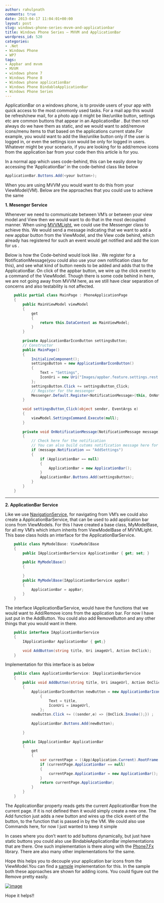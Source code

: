 ```yaml
---
author: rahulpnath
comments: true
date: 2013-04-17 11:04:01+00:00
layout: post
slug: windows-phone-series-mvvm-and-applicationbar
title: Windows Phone Series – MVVM and ApplicationBar
wordpress_id: 520
categories:
- .Net
- Windows Phone
- WP7
tags:
- Appbar and mvvm
- MVVM
- windows phone 7
- Windows Phone 8
- Windows phone applicationBar
- Windows Phone BindableApplicationBar
- Windows Phone Series
---
```


ApplicationBar on a windows phone, is to provide users of your app with quick access to the most commonly used tasks. For a mail app this would be refresh/new mail, for a photo app it might be like/unlike button, settings etc are common buttons that appear in an ApplicationBar . But then not always do we have them as static, and we would want to add/remove icons/menu items to that based on the applications current state.For example, you would want to add the like/unlike button only if the user is logged in, or even the settings icon would be only for logged in users. Whatever might be your scenario, if you are looking for to add/remove icons from the application bar from your code then this article is for you.

 

In a normal app which uses code-behind, this can be easily done by accessing the ‘ApplicationBar’ in the code-behind class like below

``` csharp     
ApplicationBar.Buttons.Add(<your button>);
```


When you are using MVVM you would want to do this from your ViewModel(VM). Below are the approaches that you could use to achieve the same





**1. Mesenger Service**





Whenever we need to communicate between VM’s or between your view model and View then we would want to do that in the most decoupled manner. When using [MVVMLight](http://www.galasoft.ch/mvvm/), we could use the Messenger class to achieve this. We would send a message indicating that we want to add a new appbar button from the ViewModel, and the View code behind, which already has registered for such an event would get notified and add the icon for us .





Below is how the Code-behind would look like . We register for a NotificationMessage(you could also use your own notification class for this), and see what kind of button needs to be added and adds that to the ApplicationBar. On click of the appbar button, we wire up the click event to a command of the ViewModel. Though there is some code behind in here, we are not going away from MVVM here, as we still have clear separation of concerns and also testability is not affected.

``` csharp    
    public partial class MainPage : PhoneApplicationPage
    {
        public MainViewModel viewModel
        {
            get
            {
                return this.DataContext as MainViewModel;
            }
        }
    
        private ApplicationBarIconButton settingsButton;
        // Constructor
        public MainPage()
        {
            InitializeComponent();
            settingsButton = new ApplicationBarIconButton()
            {
                Text = "Settings",
                IconUri = new Uri("Images/appbar.feature.settings.rest.png", UriKind.Relative)
            };
            settingsButton.Click += settingsButton_Click;
            // Register for the messenger 
            Messenger.Default.Register<NotificationMessage>(this, OnNotificationMessage);
        }
    
        void settingsButton_Click(object sender, EventArgs e)
        {
            viewModel.SettingsCommand.Execute(null);
        }
    
        private void OnNotificationMessage(NotificationMessage message)
        {
            // Check here for the notification
            // You can also build cutoms notification message here for this by inheriting from MessageBase
            if (message.Notification == "AddSettings")
            {
                if (ApplicationBar == null)
                {
                    ApplicationBar = new ApplicationBar();
                }
                ApplicationBar.Buttons.Add(settingsButton);
            }
        }
    }

```



****





**2. ApplicationBar Service**





Like we use [NavigationService](http://www.geekchamp.com/articles/mvvm-in-real-life-windows-phone-applications-part2), for navigating from VM’s we could also create a ApplicationBarService, that can be used to add application bar icons from ViewModels. For this I have created a base class, MyModelBase, for all my VM’s which inturn inherits from ViewModelBase of MVVMLight. This base class holds an interface for the ApplicationBarService.

``` csharp    
    public class MyModelBase: ViewModelBase
    {
        public IApplicationBarService ApplicationBar { get; set; }
    
        public MyModelBase()
        {
    
        }
        public MyModelBase(IApplicationBarService appBar)
        {
            ApplicationBar = appBar;
        }
    }

```



The interface IApplicationBarService, would have the functions that we would want to Add/Remove icons from the application bar. For now I have just put in the AddButton. You could also add RemoveButton and any other things that you would want in there.

``` csharp    
    public interface IApplicationBarService
    {
        IApplicationBar ApplicationBar { get;} 
    
        void AddButton(string title, Uri imageUrl, Action OnClick);
    }
```

Implementation for this interface is as below

``` csharp    
    public class ApplicationBarService: IApplicationBarService
    {
        public void AddButton(string title, Uri imageUrl, Action OnClick)
        {
            ApplicationBarIconButton newButton = new ApplicationBarIconButton()
                {
                    Text = title, 
                    IconUri = imageUrl, 
                };
            newButton.Click += ((sender,e) => {OnClick.Invoke();}) ;
    
            ApplicationBar.Buttons.Add(newButton);
           
        }
    
        public IApplicationBar ApplicationBar
        {
            get
            {
                var currentPage = ((App)Application.Current).RootFrame.Content as PhoneApplicationPage;
                if (currentPage.ApplicationBar == null)
                {
                    currentPage.ApplicationBar = new ApplicationBar();
                }
                return currentPage.ApplicationBar;
            }
        }
    }
```

The ApplicationBar property reads gets the current ApplicationBar from the current page. If it is not defined then it would simply create a new one. The Add function just adds a new button and wires up the click event of the button, to the function that is passed in by the VM. We could also use Commands here, for now I just wanted to keep it simple





In cases where you don’t want to add buttons dynamically, but just have static buttons you could also use BindableApplicationBar implementations that are there. One such implementation is there along with the [Phone7.Fx](http://phone7.codeplex.com/) library. There are also many other implementations for the same.





Hope this helps you to decouple your application bar icons from the ViewModel.You can find a [sample](https://github.com/rahulpnath/Blog/tree/master/PhoneAppBarMvvm) implementation for this. In the sample both these approaches are shown for adding icons. You could figure out the Remove pretty easily.





[![image](http://rahulpnath.com/blog/wp-content/uploads/2013/04/image_thumb4.png)](http://rahulpnath.com/blog/wp-content/uploads/2013/04/image4.png)





Hope it helps!!

